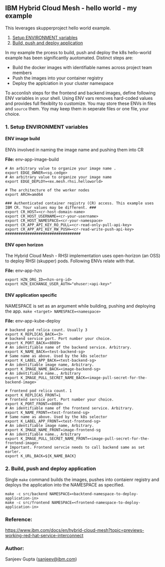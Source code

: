 ## IBM Hybrid Cloud Mesh - hello world - my example
This leverages skupperproject hello world example. 
1. [Setup ENVIRONMENT variables](#1-setup-environment-variables) 
2. [Build, push and deploy application](#2-build-push-and-deploy-application)

In my example the prcess to build, push and deploy the k8s hello-world example has been significantly auotomated. Distinct steps are:
- Build the docker images with identifiable names across project team members
- Push the images into your container registry
- Deploy the applciation in your cluster namespace  

To acconlish steps for the frontend and backend images, define following ENV variables in your shell. 
Using ENV vars removes hard-coded values and provides full flexiblity to customize. 
You may store these ENVs in files and `source` them. Yoy may keep them in seperate files or one file, your choice.

### 1. Setup ENVIRONMENT variables 
#### ENV image build
ENVs involved in naming the image name and pushing them into CR

**File:** env-app-image-build
```
# An arbitrary value to organize your image name . 
export EDGE_OWNER=<sg.cedge>
# An arbitrary value to organize your image name
export EDGE_DEPLOY=<ex.mesh.rhsi.helloworld>

# The architecture of the worker nodes
export ARCH=amd64

### Authenticated container registry (CR) access. This example uses IBM CR. Your values may be different. ###
export CR_HOST=<cr-host-domain-name>
export CR_HOST_USERNAME=<cr-your-username>
export CR_HOST_NAMESPACE=<cr-your-namespace>
export CR_APP_API_KEY_RO_PULL=<cr-read-only-pull-api-key>
export CR_APP_API_KEY_RW_PUSH=<cr-read-write-push-api-key>
##################################
```
#### ENV open horizon
The Hybrid Cloud Mesh - RHSI implementation uses open-horizon (an OSS) to deploy RHSI (skupper) pods. Following ENVs relate with that.   

**File:** env-app-hzn
```
export HZN_ORG_ID=<hzn-org-id>
export HZN_EXCHANGE_USER_AUTH="ohuser:<api-key>"
```
#### ENV application specific
NAMESPACE is set as an argument while building, pushing and deploying the app. `make <target> NAMESPACE=<namespace>`

**File:** env-app-kube-deploy
```
# backend pod relica count. Usually 3
export K_REPLICAS_BACK=<3>
# backend service port. Port number your choice.
export K_PORT_BACK=<8089>
# An identifiable name of the backend service. Arbitrary.
export K_NAME_BACK=<test-backend-sg>
# Same name as above. Used by the k8s selector
export K_LABEL_APP_BACK=<test-backend-sg>
# An identifiable image name, Arbitrary.
export K_IMAGE_NAME_BACK=<image-backend-sg>
# An identifiable name., Arbitrary
export K_IMAGE_PULL_SECRET_NAME_BACK=<image-pull-secret-for-the-backend-image>

# frontend pod relica count. 1
export K_REPLICAS_FRONT=1
# frontend service port. Port number your choice.
export K_PORT_FRONT=<8089>
# An identifiable name of the frontend service. Arbitrary.
export K_NAME_FRONT=<test-frontend-sg>
# Same name as above. Used by the k8s selector
export K_LABEL_APP_FRONT=<test-frontend-sg>
# An identifiable image name, Arbitrary.
export K_IMAGE_NAME_FRONT=image-frontend-sg
# An identifiable name., Arbitrary
export K_IMAGE_PULL_SECRET_NAME_FRONT=<image-pull-secret-for-the-frontend-image>
# Important. Frontend servcie needs to call backend same as set earler.
export K_URL_BACK=${K_NAME_BACK}
```
### 2. Build, push and deploy application 
Single `make` command builds the images, pushes into contaienr registry and deploys the application into the NAMESPACE as specified.
```
make -c src/backend NAMESPACE=<backtend-namespace-to-deploy-application-in>
make -c src/frontend NAMESPACE=<frontend-namespace-to-deploy-application-in>
```

### Reference:
https://www.ibm.com/docs/en/hybrid-cloud-mesh?topic=previews-working-red-hat-service-interconnect

### Author:
Sanjeev Gupta (sanjeev@ibm.com)

